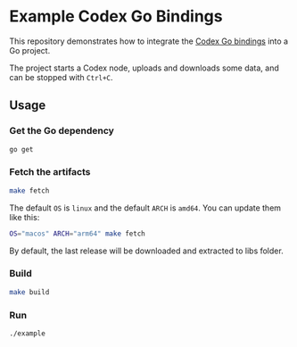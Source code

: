 # Example Codex Go Bindings

This repository demonstrates how to integrate the [Codex Go bindings](https://github.com/codex-storage/codex-go-bindings) into a Go project.

The project starts a Codex node, uploads and downloads some data, and can be stopped with `Ctrl+C`.

## Usage

### Get the Go dependency

```sh
go get 
```

### Fetch the artifacts

```sh
make fetch
```

The default `OS` is `linux` and the default `ARCH` is `amd64`.
You can update them like this:

```sh
OS="macos" ARCH="arm64" make fetch
```

By default, the last release will be downloaded and extracted to libs folder.

### Build

```sh
make build
```

### Run

```sh
./example
```